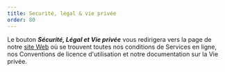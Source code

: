 ```yaml
---
title: Securité, légal & vie privée
order: 80
---
```

Le bouton ***Sécurité, Légal et Vie privée*** vous redirigera vers la page de notre [site Web](https://devolutions.net/fr/legal) où se trouvent toutes nos conditions de Services en ligne, nos Conventions de licence d&apos;utilisation et notre documentation sur la Vie privée. 